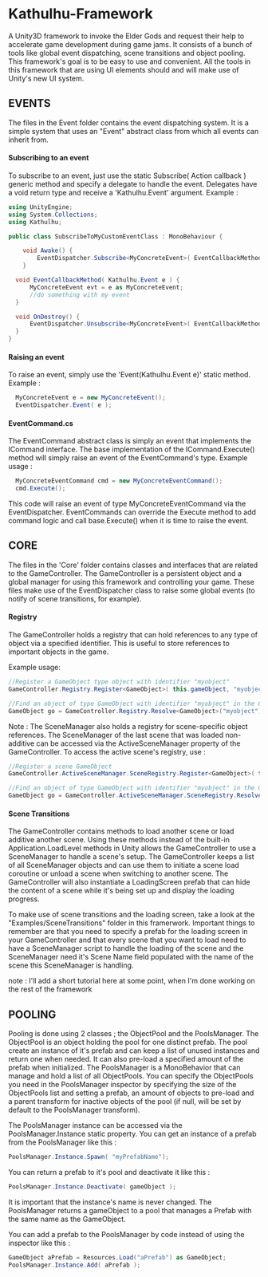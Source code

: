 Kathulhu-Framework
==================

A Unity3D framework to invoke the Elder Gods and request their help to accelerate game development during game jams. It consists of a bunch of tools like global event dispatching, scene transitions and object pooling. This framework's goal is to be easy to use and convenient. All the tools in this framework that are using UI elements should and will make use of Unity's new UI system.

## EVENTS

The files in the Event folder contains the event dispatching system. It is a simple system that uses an "Event" abstract class from which all events can inherit from.

#### Subscribing to an event

To subscribe to an event, just use the static Subscribe<T>( Action<Event> callback ) generic method and specify a delegate to handle the event. Delegates have a void return type and receive a 'Kathulhu.Event' argument. Example :

```c#
using UnityEngine;
using System.Collections;
using Kathulhu;

public class SubscribeToMyCustomEventClass : MonoBehaviour {

	void Awake() {
        EventDispatcher.Subscribe<MyConcreteEvent>( EventCallbackMethod );
	}

  void EventCallbackMethod( Kathulhu.Event e ) {
      MyConcreteEvent evt = e as MyConcreteEvent;
      //do something with my event
  }

  void OnDestroy() {
      EventDispatcher.Unsubscribe<MyConcreteEvent>( EventCallbackMethod );
  }
}
```

#### Raising an event

To raise an event, simply use the 'Event(Kathulhu.Event e)' static method. Example :

```c#
  MyConcreteEvent e = new MyConcreteEvent();
  EventDispatcher.Event( e );
```

#### EventCommand.cs

The EventCommand abstract class is simply an event that implements the ICommand interface. The base implementation of the ICommand.Execute() method will simply raise an event of the EventCommand's type. Example usage :

```c#
  MyConcreteEventCommand cmd = new MyConcreteEventCommand();
  cmd.Execute();
```

This code will raise an event of type MyConcreteEventCommand via the EventDispatcher. EventCommands can override the Execute method to add command logic and call base.Execute() when it is time to raise the event.  

## CORE

The files in the 'Core' folder contains classes and interfaces that are related to the GameController. The GameController is a persistent object and a global manager for using this framework and controlling your game. These files make use of the EventDispatcher class to raise some global events (to notify of scene transitions, for example).

#### Registry

The GameController holds a registry that can hold references to any type of object via a specified identifier. This is useful to store references to important objects in the game.

Example usage:

```c#
//Register a GameObject type object with identifier "myobject"
GameController.Registry.Register<GameObject>( this.gameObject, "myobject");

//Find an object of type GameObject with identifier "myobject" in the GameController registry
GameObject go = GameController.Registry.Resolve<GameObject>("myobject");
```

Note : The SceneManager also holds a registry for scene-specific object references. The SceneManager of the last scene that was loaded non-additive can be accessed via the ActiveSceneManager property of the GameController. To access the active scene's registry, use :

```c#
//Register a scene GameObject 
GameController.ActiveSceneManager.SceneRegistry.Register<GameObject>( this.gameObject, "myobject");

//Find an object of type GameObject with identifier "myobject" in the GameController registry
GameObject go = GameController.ActiveSceneManager.SceneRegistry.Resolve<GameObject>("myobject");
```


#### Scene Transitions

The GameController contains methods to load another scene or load additive another scene. Using these methods instead of the built-in Application.LoadLevel methods in Unity allows the GameController to use a SceneManager to handle a scene's setup. The GameController keeps a list of all SceneManager objects and can use them to initiate a scene load coroutine or unload a scene when switching to another scene. The GameController will also instantiate a LoadingScreen prefab that can hide the content of a scene while it's being set up and display the loading progress.

To make use of scene transitions and the loading screen, take a look at the "Examples/SceneTransitions" folder in this framerwork. Important things to remember are that you need to specify a prefab for the loading screen in your GameController and that every scene that you want to load need to have a SceneManager script to handle the loading of the scene and the SceneManager need it's Scene Name field populated with the name of the scene this SceneManager is handling.

note : I'll add a short tutorial here at some point, when I'm done working on the rest of the framework

## POOLING

Pooling is done using 2 classes ; the ObjectPool and the PoolsManager. The ObjectPool is an object holding the pool for one distinct prefab. The pool create an instance of it's prefab and can keep a list of unused instances and return one when needed. It can also pre-load a specified amount of the prefab when initialized. The PoolsManager is a MonoBehavior that can manage and hold a list of all ObjectPools. You can specify the ObjectPools you need in the PoolsManager inspector by specifying the size of the ObjectPools list and setting a prefab, an amount of objects to pre-load and a parent transform for inactive objects of the pool (if null, will be set by default to the PoolsManager transform).

The PoolsManager instance can be accessed via the PoolsManager.Instance static property. You can get an instance of a prefab from the PoolsManager like this :

```c#
PoolsManager.Instance.Spawn( "myPrefabName");
```

You can return a prefab to it's pool and deactivate it like this :

```c#
PoolsManager.Instance.Deactivate( gameObject );
```

It is important that the instance's name is never changed. The PoolsManager returns a gameObject to a pool that manages a Prefab with the same name as the GameObject. 

You can add a prefab to the PoolsManager by code instead of using the inspector like this :

```c#
GameObject aPrefab = Resources.Load("aPrefab") as GameObject;
PoolsManager.Instance.Add( aPrefab );
```
